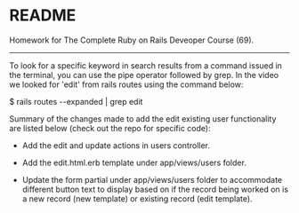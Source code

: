 # README

Homework for The Complete Ruby on Rails Deveoper Course (69).

-----------

To look for a specific keyword in search results from a command issued in the terminal, you can use the pipe operator followed by grep. In the video we looked for 'edit' from rails routes using the command below:

$ rails routes --expanded | grep edit

Summary of the changes made to add the edit existing user functionality are listed below (check out the repo for specific code):

- Add the edit and update actions in users controller.

- Add the edit.html.erb template under app/views/users folder.

- Update the form partial under app/views/users folder to accommodate different button text to display based on if the record being worked on is a new record (new template) or existing record (edit template).
